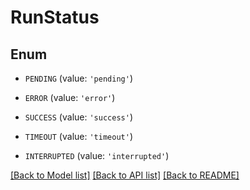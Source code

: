 # RunStatus


## Enum

* `PENDING` (value: `'pending'`)

* `ERROR` (value: `'error'`)

* `SUCCESS` (value: `'success'`)

* `TIMEOUT` (value: `'timeout'`)

* `INTERRUPTED` (value: `'interrupted'`)

[[Back to Model list]](../README.md#documentation-for-models) [[Back to API list]](../README.md#documentation-for-api-endpoints) [[Back to README]](../README.md)


